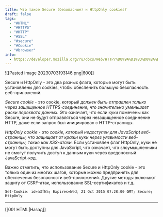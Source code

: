 ```yaml
---
title: Что такое Secure (безопасные) и HttpOnly cookies?
draft: false
tags:
  - "#HTML"
  - "#HTTPS"
  - "#HTTP"
  - "#SSL"
  - "#secure"
  - "#Cookie"
  - "#browser"
info:
  - https://developer.mozilla.org/ru/docs/Web/HTTP/%D0%9A%D1%83%D0%BA%D0%B8
---
```

![[Pasted image 20230703193146.png|600]]

Secure и HttpOnly - это два разных флага, которые могут быть установлены для cookies, чтобы обеспечить большую безопасность веб-приложений.

_Secure cookie_ - это cookie, который _должен быть отправлен только через защищенное HTTPS-соединение, что значительно уменьшает риски перехвата данных._ Это означает, что если куки помечены как Secure, они не будут отправляться через незащищенное соединение HTTP, даже если запрос был инициирован с HTTP-страницы.

_HttpOnly cookie_ - это _cookie, который недоступен для JavaScript веб-страницы, что защищает от кражи куки через уязвимости веб-страницы, такие как XSS-атаки._ Если установлен флаг HttpOnly, куки не могут быть доступны для JavaScript, что означает, что злоумышленники не смогут получить доступ к данным куки через вредоносный JavaScript-код.

Важно отметить, что использование Secure и HttpOnly cookie - это только один из многих шагов, которые можно предпринять для обеспечения безопасности веб-приложений. Другие методы включают защиту от CSRF-атак, использование SSL-сертификатов и т.д.

`Set-Cookie: id=a3fWa; Expires=Wed, 21 Oct 2015 07:28:00 GMT; Secure; HttpOnly`

---

[[001 HTML|Назад]]